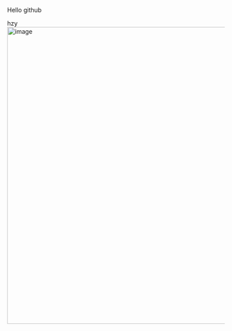 Hello github

hzy
<img width="2559" height="689" alt="image" src="https://github.com/user-attachments/assets/fb3d3151-65c9-458a-b482-8ca01cb3d254" />
